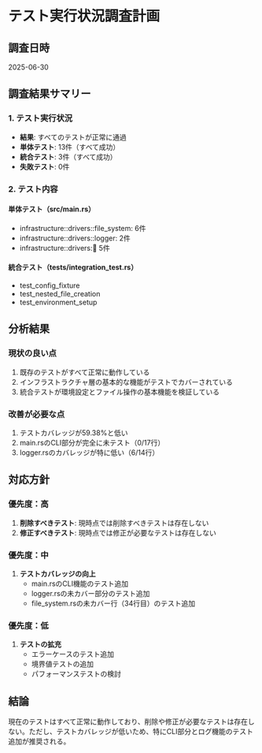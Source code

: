 # テスト実行状況調査計画

## 調査日時
2025-06-30

## 調査結果サマリー

### 1. テスト実行状況
- **結果**: すべてのテストが正常に通過
- **単体テスト**: 13件（すべて成功）
- **統合テスト**: 3件（すべて成功）
- **失敗テスト**: 0件

### 2. テスト内容
#### 単体テスト（src/main.rs）
- infrastructure::drivers::file_system: 6件
- infrastructure::drivers::logger: 2件
- infrastructure::drivers::shell: 5件

#### 統合テスト（tests/integration_test.rs）
- test_config_fixture
- test_nested_file_creation
- test_environment_setup

## 分析結果

### 現状の良い点
1. 既存のテストがすべて正常に動作している
2. インフラストラクチャ層の基本的な機能がテストでカバーされている
3. 統合テストが環境設定とファイル操作の基本機能を検証している

### 改善が必要な点
1. テストカバレッジが59.38%と低い
2. main.rsのCLI部分が完全に未テスト（0/17行）
3. logger.rsのカバレッジが特に低い（6/14行）

## 対応方針

### 優先度：高
1. **削除すべきテスト**: 現時点では削除すべきテストは存在しない
2. **修正すべきテスト**: 現時点では修正が必要なテストは存在しない

### 優先度：中
1. **テストカバレッジの向上**
   - main.rsのCLI機能のテスト追加
   - logger.rsの未カバー部分のテスト追加
   - file_system.rsの未カバー行（34行目）のテスト追加

### 優先度：低
1. **テストの拡充**
   - エラーケースのテスト追加
   - 境界値テストの追加
   - パフォーマンステストの検討

## 結論
現在のテストはすべて正常に動作しており、削除や修正が必要なテストは存在しない。ただし、テストカバレッジが低いため、特にCLI部分とログ機能のテスト追加が推奨される。